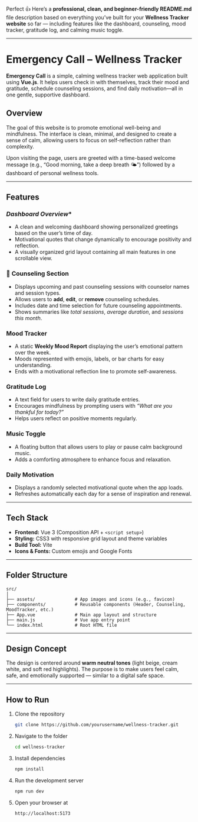 Perfect 👍 Here’s a **professional, clean, and beginner-friendly README.md** file description based on everything you’ve built for your **Wellness Tracker website** so far — including features like the dashboard, counseling, mood tracker, gratitude log, and calming music toggle.

---

# Emergency Call – Wellness Tracker

**Emergency Call** is a simple, calming wellness tracker web application built using **Vue.js**. It helps users check in with themselves, track their mood and gratitude, schedule counseling sessions, and find daily motivation—all in one gentle, supportive dashboard.

## Overview

The goal of this website is to promote emotional well-being and mindfulness. The interface is clean, minimal, and designed to create a sense of calm, allowing users to focus on self-reflection rather than complexity.

Upon visiting the page, users are greeted with a time-based welcome message (e.g., “Good morning, take a deep breath 🌤️”) followed by a dashboard of personal wellness tools.

---

## Features

### *Dashboard Overview**

* A clean and welcoming dashboard showing personalized greetings based on the user’s time of day.
* Motivational quotes that change dynamically to encourage positivity and reflection.
* A visually organized grid layout containing all main features in one scrollable view.

### 💬 **Counseling Section**

* Displays upcoming and past counseling sessions with counselor names and session types.
* Allows users to **add**, **edit**, or **remove** counseling schedules.
* Includes date and time selection for future counseling appointments.
* Shows summaries like *total sessions*, *average duration*, and *sessions this month*.

### **Mood Tracker**

* A static **Weekly Mood Report** displaying the user’s emotional pattern over the week.
* Moods represented with emojis, labels, or bar charts for easy understanding.
* Ends with a motivational reflection line to promote self-awareness.

### **Gratitude Log**

* A text field for users to write daily gratitude entries.
* Encourages mindfulness by prompting users with *“What are you thankful for today?”*
* Helps users reflect on positive moments regularly.

### **Music Toggle**

* A floating button that allows users to play or pause calm background music.
* Adds a comforting atmosphere to enhance focus and relaxation.

### **Daily Motivation**

* Displays a randomly selected motivational quote when the app loads.
* Refreshes automatically each day for a sense of inspiration and renewal.

---

## **Tech Stack**

* **Frontend:** Vue 3 (Composition API + `<script setup>`)
* **Styling:** CSS3 with responsive grid layout and theme variables
* **Build Tool:** Vite
* **Icons & Fonts:** Custom emojis and Google Fonts

---

## **Folder Structure**

```
src/
│
├── assets/               # App images and icons (e.g., favicon)
├── components/           # Reusable components (Header, Counseling, MoodTracker, etc.)
├── App.vue               # Main app layout and structure
├── main.js               # Vue app entry point
└── index.html            # Root HTML file
```

---

## **Design Concept**

The design is centered around **warm neutral tones** (light beige, cream white, and soft red highlights). The purpose is to make users feel calm, safe, and emotionally supported — similar to a digital safe space.

---

## **How to Run**

1. Clone the repository

   ```bash
   git clone https://github.com/yourusername/wellness-tracker.git
   ```
2. Navigate to the folder

   ```bash
   cd wellness-tracker
   ```
3. Install dependencies

   ```bash
   npm install
   ```
4. Run the development server

   ```bash
   npm run dev
   ```
5. Open your browser at

   ```
   http://localhost:5173
   ```

